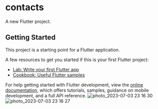 # contacts

A new Flutter project.

## Getting Started

This project is a starting point for a Flutter application.

A few resources to get you started if this is your first Flutter project:

- [Lab: Write your first Flutter app](https://docs.flutter.dev/get-started/codelab)
- [Cookbook: Useful Flutter samples](https://docs.flutter.dev/cookbook)

For help getting started with Flutter development, view the
[online documentation](https://docs.flutter.dev/), which offers tutorials,
samples, guidance on mobile development, and a full API reference.
![photo_2023-07-03 23 16 30](https://github.com/shatilsarower/contact/assets/38027343/724ca3e0-6a2d-4536-adb3-b955b5d356fd)
![photo_2023-07-03 23 16 27](https://github.com/shatilsarower/contact/assets/38027343/ee9ad0cc-0807-449b-9a59-bdfbcbb5b838)
